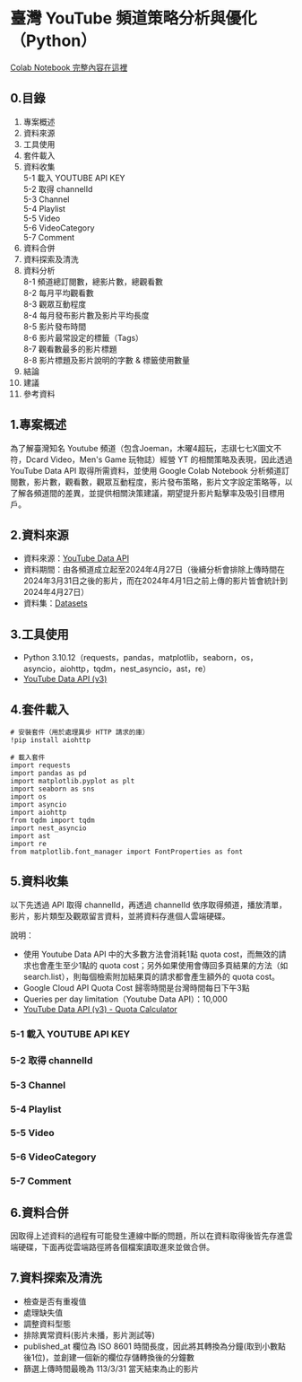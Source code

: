 # 臺灣 YouTube 頻道策略分析與優化（Python）

[Colab Notebook 完整內容在這裡](https://github.com/ThomasTsao47/Youtube_Project/blob/main/Files/Youtube_data_project.ipynb)

## 0.目錄
1. 專案概述
2. 資料來源
3. 工具使用
4. 套件載入
5. 資料收集<br>
  5-1 載入 YOUTUBE API KEY<br>
  5-2 取得 channelId<br>
  5-3 Channel<br>
  5-4 Playlist<br>
  5-5 Video<br>
  5-6 VideoCategory<br>
  5-7 Comment<br>
6. 資料合併
7. 資料探索及清洗
8. 資料分析<br>
  8-1 頻道總訂閱數，總影片數，總觀看數<br>
  8-2 每月平均觀看數<br>
  8-3 觀眾互動程度<br>
  8-4 每月發布影片數及影片平均長度<br>
  8-5 影片發布時間<br>
  8-6 影片最常設定的標籤（Tags）<br>
  8-7 觀看數最多的影片標題<br>
  8-8 影片標題及影片說明的字數 & 標籤使用數量<br>
9. 結論
10. 建議
11. 參考資料

## 1.專案概述
為了解臺灣知名 Youtube 頻道（包含Joeman，木曜4超玩，志祺七七X圖文不符，Dcard Video，Men's Game 玩物誌）經營 YT 的相關策略及表現，因此透過 YouTube Data API 取得所需資料，並使用 Google Colab Notebook 分析頻道訂閱數，影片數，觀看數，觀眾互動程度，影片發布策略，影片文字設定策略等，以了解各頻道間的差異，並提供相關決策建議，期望提升影片點擊率及吸引目標用戶。

## 2.資料來源
* 資料來源：[YouTube Data API](https://developers.google.com/youtube/v3/getting-started?hl=zh-tw)
* 資料期間：由各頻道成立起至2024年4月27日（後續分析會排除上傳時間在2024年3月31日之後的影片，而在2024年4月1日之前上傳的影片皆會統計到2024年4月27日）
* 資料集：[Datasets](https://github.com/ThomasTsao47/Youtube_Project/tree/main/Data)

## 3.工具使用
* Python 3.10.12（requests，pandas，matplotlib，seaborn，os，asyncio，aiohttp，tqdm，nest_asyncio，ast，re）
* [YouTube Data API (v3)](https://developers.google.com/youtube/v3/getting-started?hl=zh-tw)

## 4.套件載入
```
# 安裝套件（用於處理異步 HTTP 請求的庫）
!pip install aiohttp
```

```
# 載入套件
import requests
import pandas as pd
import matplotlib.pyplot as plt
import seaborn as sns
import os
import asyncio
import aiohttp
from tqdm import tqdm
import nest_asyncio
import ast
import re
from matplotlib.font_manager import FontProperties as font
```

## 5.資料收集
以下先透過 API 取得 channelId，再透過 channelId 依序取得頻道，播放清單，影片，影片類型及觀眾留言資料，並將資料存進個人雲端硬碟。

說明：
* 使用 Youtube Data API 中的大多數方法會消耗1點 quota cost，而無效的請求也會產生至少1點的 quota cost；另外如果使用會傳回多頁結果的方法（如search.list），則每個檢索附加結果頁的請求都會產生額外的 quota cost。
* Google Cloud API Quota Cost 歸零時間是台灣時間每日下午3點
* Queries per day limitation（Youtube Data API）：10,000
* [YouTube Data API (v3) - Quota Calculator](https://developers.google.com/youtube/v3/determine_quota_cost)
  
### 5-1 載入 YOUTUBE API KEY
### 5-2 取得 channelId
### 5-3 Channel
### 5-4 Playlist
### 5-5 Video
### 5-6 VideoCategory
### 5-7 Comment

## 6.資料合併
因取得上述資料的過程有可能發生連線中斷的問題，所以在資料取得後皆先存進雲端硬碟，下面再從雲端路徑將各個檔案讀取進來並做合併。

## 7.資料探索及清洗
* 檢查是否有重複值
* 處理缺失值
* 調整資料型態
* 排除異常資料(影片未播，影片測試等)
* published_at 欄位為 ISO 8601 時間長度，因此將其轉換為分鐘(取到小數點後1位)，並創建一個新的欄位存儲轉換後的分鐘數
* 篩選上傳時間最晚為 113/3/31 當天結束為止的影片

  
